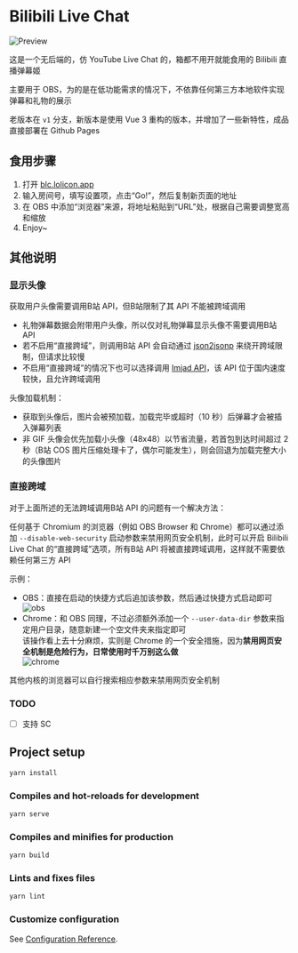 # Bilibili Live Chat

![Preview](https://i.loli.net/2020/06/20/vXuZKCq396co2HO.gif)

这是一个无后端的，仿 YouTube Live Chat 的，箱都不用开就能食用的 Bilibili 直播弹幕姬

主要用于 OBS，为的是在低功能需求的情况下，不依靠任何第三方本地软件实现弹幕和礼物的展示

老版本在 `v1` 分支，新版本是使用 Vue 3 重构的版本，并增加了一些新特性，成品直接部署在 Github Pages

## 食用步骤

1. 打开 [blc.lolicon.app](https://blc.lolicon.app/)
2. 输入房间号，填写设置项，点击“Go!”，然后复制新页面的地址
3. 在 OBS 中添加“浏览器”来源，将地址粘贴到“URL”处，根据自己需要调整宽高和缩放
4. Enjoy~

## 其他说明

### 显示头像

获取用户头像需要调用B站 API，但B站限制了其 API 不能被跨域调用

- 礼物弹幕数据会附带用户头像，所以仅对礼物弹幕显示头像不需要调用B站 API
- 若不启用“直接跨域”，则调用B站 API 会自动通过 [json2jsonp](https://json2jsonp.com) 来绕开跨域限制，但请求比较慢
- 不启用“直接跨域”的情况下也可以选择调用 [Imjad API](https://api.imjad.cn/)，该 API 位于国内速度较快，且允许跨域调用

头像加载机制：

- 获取到头像后，图片会被预加载，加载完毕或超时（10 秒）后弹幕才会被插入弹幕列表
- 非 GIF 头像会优先加载小头像（48x48）以节省流量，若首包到达时间超过 2 秒（B站 COS 图片压缩处理卡了，偶尔可能发生），则会回退为加载完整大小的头像图片

### 直接跨域

对于上面所述的无法跨域调用B站 API 的问题有一个解决方法：

任何基于 Chromium 的浏览器（例如 OBS Browser 和 Chrome）都可以通过添加 `--disable-web-security` 启动参数来禁用网页安全机制，此时可以开启 Bilibili Live Chat 的“直接跨域”选项，所有B站 API 将被直接跨域调用，这样就不需要依赖任何第三方 API

示例：

- OBS：直接在启动的快捷方式后追加该参数，然后通过快捷方式启动即可  
  ![obs](https://i.loli.net/2020/06/20/QkXOfoTalnpAvt3.png)
- Chrome：和 OBS 同理，不过必须额外添加一个  `--user-data-dir` 参数来指定用户目录，随意新建一个空文件夹来指定即可  
  该操作看上去十分麻烦，实则是 Chrome 的一个安全措施，因为**禁用网页安全机制是危险行为，日常使用时千万别这么做**  
  ![chrome](https://i.loli.net/2020/06/20/BRvQ2HyjgFeEP73.png)

其他内核的浏览器可以自行搜索相应参数来禁用网页安全机制

### TODO

- [ ] 支持 SC

## Project setup

```bash
yarn install
```

### Compiles and hot-reloads for development

```bash
yarn serve
```

### Compiles and minifies for production

```bash
yarn build
```

### Lints and fixes files

```bash
yarn lint
```

### Customize configuration

See [Configuration Reference](https://cli.vuejs.org/config/).
